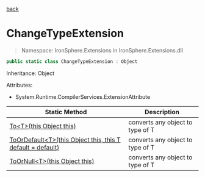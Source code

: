 ﻿[back](/IronSphere.Extensions/types)

# ChangeTypeExtension

> Namespace: IronSphere.Extensions in  IronSphere.Extensions.dll



```csharp
public static class ChangeTypeExtension : Object
```
Inheritance: Object



Attributes:
        
* System.Runtime.CompilerServices.ExtensionAttribute




| Static Method | Description |
| --- | --- |
| [To&lt;T&gt;(this Object this)](ChangeTypeExtension_To-T-(Object)) | converts any object to type of T |
| [ToOrDefault&lt;T&gt;(this Object this, this T default = default)](ChangeTypeExtension_ToOrDefault-T-(Object,T)) | converts any object to type of T |
| [ToOrNull&lt;T&gt;(this Object this)](ChangeTypeExtension_ToOrNull-T-(Object)) | converts any object to type of T |
